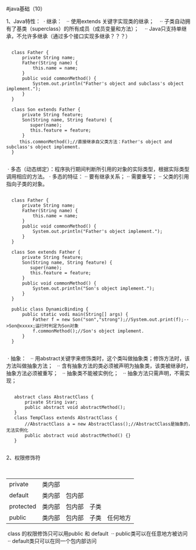 

#java基础（10）

1、Java特性：
  · 继承：
    ·· 使用extends 关键字实现类的继承；
    ·· 子类自动拥有了基类（superclass）的所有成员（成员变量和方法）；
    ·· Java只支持单继承，不允许多继承（通过多个接口实现多继承？？？）
 <pre><code>
  class Father {
      private String name;
      Father(String name) {
          this.name = name;
      } 
      public void commonMethod() {
          System.out.println("Father's object and subclass's object implement.");
      }
  }
  
  class Son extends Father {
      private String feature;
      Son(String name, String feature) {
         super(name);
         this.feature = feature;
      }
     this.commonMethod();//直接继承自父类方法：Father's object and subclass's object implement.
  }
  </code></pre>
    
  · 多态（动态绑定）：程序执行期间判断所引用的对象的实际类型，根据实际类型调用相应的方法。
  · 多态的特征：
    ·· 要有继承关系；
    ·· 需要重写；
    ·· 父类的引用指向子类的对象。
  
  <pre><code>
  class Father {
      private String name;
      Father(String name) {
          this.name = name;
      } 
      public void commonMethod() {
          System.out.println("Father's object implement.");
      }
  }
  
  class Son extends Father {
      private String feature;
      Son(String name, String feature) {
         super(name);
         this.feature = feature;
      }
      public void commonMethod() {
          System.out.println("Son's object implement.");
      }
  }
  
  public class DynamicBinding {
      public static vodi main(String[] args) {
          Father f = new Son("son","strong");//System.out.print(f);-->Son@xxxxx;运行时判定为Son对象
          f.commonMethod();//Son's object implement.
      }
  }
  </code></pre>
  · 抽象：
   ·· 用abstract关键字来修饰类时，这个类叫做抽象类；修饰方法时，该方法叫做抽象方法；
   ·· 含有抽象方法的类必须被声明为抽象类，该类被继承时，抽象方法必须被重写；
   ·· 抽象类不能被实例化；
   ·· 抽象方法只需声明，不需实现；
   <pre><code>
   abstract class AbstractClass {
       private String ivar;
       public abstract void abstractMethod();
   }
   class TempClass extends AbstractClass {
       //AbstractClass a = new AbstractClass();//AbstractClass是抽象的，无法实例化
       public abstract void abstractMethod() {}
   }
   </code></pre>

2、权限修饰符
<table>
 <tr> 
   <td>private</td>     
   <td>类内部</td>
 </tr>
 <tr>
  <td>default</td>
  <td>类内部</td>
  <td>包内部</td>
 </tr>
 <tr>
  <td>protected</td>
  <td>类内部</td>
  <td>包内部</td>
  <td>子类</td>
 </tr>     
 <tr>
  <td>public</td>
  <td>类内部</td>
  <td>包内部</td>
  <td>子类</td>
  <td>任何地方</td>
 </tr>               
 </table>
 
  class 的权限修饰只可以用public 和 default
  ·· public类可以在任意地方被访问
  ·· default类只可以在同一个包内部访问
